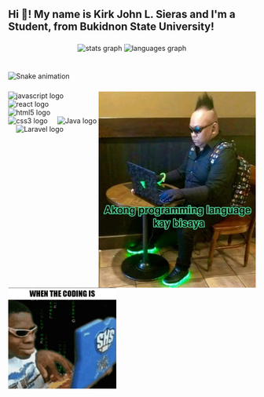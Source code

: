 <h2 align="left">Hi 👋! My name is Kirk John L. Sieras and I'm a Student, from Bukidnon State University!</h2>

###

<div align="center">
  <img src="https://github-readme-stats.vercel.app/api?username=NigsKerKer123&hide_title=false&hide_rank=false&show_icons=true&include_all_commits=true&count_private=true&disable_animations=false&theme=dracula&locale=en&hide_border=false" height="150" alt="stats graph"  />
  <img src="https://github-readme-stats.vercel.app/api/top-langs?username=NigsKerKer123&locale=en&hide_title=false&layout=compact&card_width=320&langs_count=5&theme=dracula&hide_border=false" height="150" alt="languages graph"  />
</div>

###

<br clear="both">

<img src="https://raw.githubusercontent.com/NigsKerKer123/NigsKerKer123/output/snake.svg" alt="Snake animation" />

###

###

<img align="right" height="400" src="pic.jpg"  />

###

<div align="left">
  <img src="https://cdn.jsdelivr.net/gh/devicons/devicon/icons/javascript/javascript-original.svg" height="30" alt="javascript logo"  />
  <img width="12" />
  <img src="https://cdn.jsdelivr.net/gh/devicons/devicon/icons/react/react-original.svg" height="30" alt="react logo"  />
  <img width="12" />
  <img src="https://cdn.jsdelivr.net/gh/devicons/devicon/icons/html5/html5-original.svg" height="30" alt="html5 logo"  />
  <img width="12" />
  <img src="https://cdn.jsdelivr.net/gh/devicons/devicon/icons/css3/css3-original.svg" height="30" alt="css3 logo"  />
  <img width="12" />
  <img src="https://cdn2.iconfinder.com/data/icons/metro-ui-dock/512/Java.png" height="30" alt="Java logo"  />
  <img width="12" />
  <img src="https://avatars.githubusercontent.com/u/958072?v=4" height="30" alt="Laravel logo"  />
  <img width="12" />
</div>

###

<br clear="both">

<img src="meme.gif" alt="meme" />

###
